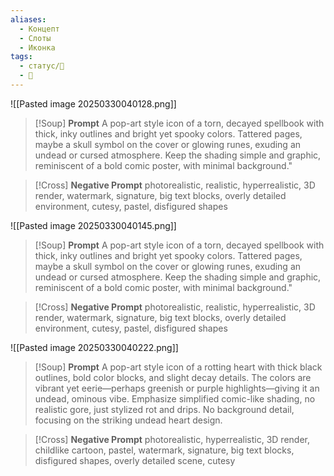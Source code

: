 ```yaml
---
aliases:
  - Концепт
  - Слоты
  - Иконка
tags:
  - статус/🌿
  - 💅
---
```


![[Pasted image 20250330040128.png]]
> [!Soup] **Prompt** 
> A pop-art style icon of a torn, decayed spellbook with thick, inky outlines and bright yet spooky colors. Tattered pages, maybe a skull symbol on the cover or glowing runes, exuding an undead or cursed atmosphere. Keep the shading simple and graphic, reminiscent of a bold comic poster, with minimal background."

> [!Cross] **Negative Prompt** 
> photorealistic, realistic, hyperrealistic, 3D render, watermark, signature, big text blocks, overly detailed environment, cutesy, pastel, disfigured shapes

![[Pasted image 20250330040145.png]]
> [!Soup] **Prompt** 
> A pop-art style icon of a torn, decayed spellbook with thick, inky outlines and bright yet spooky colors. Tattered pages, maybe a skull symbol on the cover or glowing runes, exuding an undead or cursed atmosphere. Keep the shading simple and graphic, reminiscent of a bold comic poster, with minimal background."

> [!Cross] **Negative Prompt** 
> photorealistic, realistic, hyperrealistic, 3D render, watermark, signature, big text blocks, overly detailed environment, cutesy, pastel, disfigured shapes 

![[Pasted image 20250330040222.png]]
> [!Soup] **Prompt** 
> A pop-art style icon of a rotting heart with thick black outlines, bold color blocks, and slight decay details. The colors are vibrant yet eerie—perhaps greenish or purple highlights—giving it an undead, ominous vibe. Emphasize simplified comic-like shading, no realistic gore, just stylized rot and drips. No background detail, focusing on the striking undead heart design.

> [!Cross] **Negative Prompt** 
> photorealistic, hyperrealistic, 3D render, childlike cartoon, pastel, watermark, signature, big text blocks, disfigured shapes, overly detailed scene, cutesy